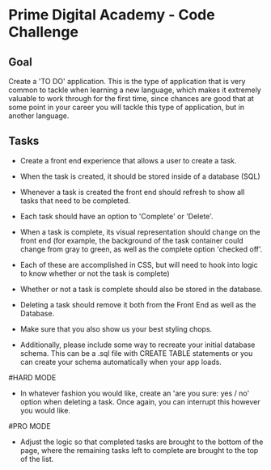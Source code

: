 # Prime Digital Academy - Code Challenge

## Goal
Create a 'TO DO' application. This is the type of application that is very common to tackle when learning a new language, which makes it extremely valuable to work through for the first time, since chances are good that at some point in your career you will tackle this type of application, but in another language.

## Tasks
* Create a front end experience that allows a user to create a task.
* When the task is created, it should be stored inside of a   database (SQL)
* Whenever a task is created the front end should refresh to show all tasks that need to be completed.
* Each task should have an option to 'Complete' or 'Delete'.
*  When a task is complete, its visual representation should change on the front end (for example, the background of the task container could change from gray to green, as well as the complete option 'checked off'.
* Each of these are accomplished in CSS, but will need to hook into logic to know whether or not the task is complete)
* Whether or not a task is complete should also be stored in the database.
* Deleting a task should remove it both from the Front End as well as the Database.
* Make sure that you also show us your best styling chops.

* Additionally, please include some way to recreate your initial database schema. This can be a .sql file with CREATE TABLE statements or you can create your schema automatically when your app loads.

#HARD MODE
* In whatever fashion you would like, create an 'are you sure: yes / no' option when deleting a task. Once again, you can interrupt this however you would like.

#PRO MODE
* Adjust the logic so that completed tasks are brought to the bottom of the page, where the remaining tasks left to complete are brought to the top of the list.
